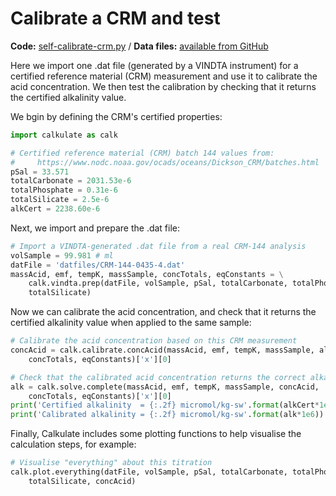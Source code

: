 # Calibrate a CRM and test

**Code:** [self-calibrate-crm.py](https://github.com/mvdh7/calkulate/blob/master/examples/self-calibrate-crm.py) / **Data files:** [available from GitHub](https://github.com/mvdh7/calkulate/blob/master/datfiles)

Here we import one .dat file (generated by a VINDTA instrument) for a certified reference material (CRM) measurement and use it to calibrate the acid concentration. We then test the calibration by checking that it returns the certified alkalinity value.

We bgin by defining the CRM's certified properties:

```python
import calkulate as calk

# Certified reference material (CRM) batch 144 values from:
#     https://www.nodc.noaa.gov/ocads/oceans/Dickson_CRM/batches.html
pSal = 33.571
totalCarbonate = 2031.53e-6
totalPhosphate = 0.31e-6
totalSilicate = 2.5e-6
alkCert = 2238.60e-6
```

Next, we import and prepare the .dat file:

```python
# Import a VINDTA-generated .dat file from a real CRM-144 analysis
volSample = 99.981 # ml
datFile = 'datfiles/CRM-144-0435-4.dat'
massAcid, emf, tempK, massSample, concTotals, eqConstants = \
    calk.vindta.prep(datFile, volSample, pSal, totalCarbonate, totalPhosphate,
    totalSilicate)
```

Now we can calibrate the acid concentration, and check that it returns the certified alkalinity value when applied to the same sample:

```python
# Calibrate the acid concentration based on this CRM measurement
concAcid = calk.calibrate.concAcid(massAcid, emf, tempK, massSample, alkCert,
    concTotals, eqConstants)['x'][0]

# Check that the calibrated acid concentration returns the correct alkalinity
alk = calk.solve.complete(massAcid, emf, tempK, massSample, concAcid,
    concTotals, eqConstants)['x'][0]
print('Certified alkalinity  = {:.2f} micromol/kg-sw'.format(alkCert*1e6))
print('Calibrated alkalinity = {:.2f} micromol/kg-sw'.format(alk*1e6))
```

Finally, Calkulate includes some plotting functions to help visualise the calculation steps, for example:

```python
# Visualise "everything" about this titration
calk.plot.everything(datFile, volSample, pSal, totalCarbonate, totalPhosphate,
    totalSilicate, concAcid)
```
